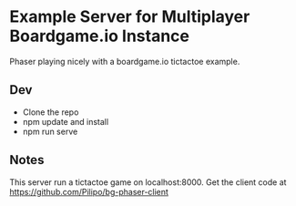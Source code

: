 Example Server for Multiplayer Boardgame.io Instance
========

Phaser playing nicely with a boardgame.io tictactoe example.

## Dev
* Clone the repo
* npm update and install
* npm run serve

## Notes
This server run a tictactoe game on localhost:8000. Get the client code at https://github.com/Pilipo/bg-phaser-client
